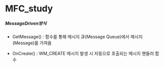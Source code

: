 # MFC_study



##### MessageDriven방식
-  GetMessage() : 함수를 통해 메시지 큐(Message Queue)에서 메시지(Message)를 가져옴

- OnCreate() : WM_CREATE 메시지 발생 시 자동으로 호출되는 메시지 핸들러 함수

